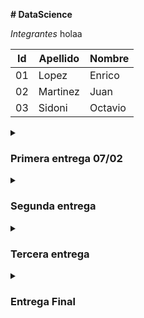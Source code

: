 
**# DataScience**

_Integrantes_ holaa


| Id | Apellido | Nombre |
|------------- | ------------- | ------------- |
| 01 | Lopez| Enrico |
| 02 | Martinez | Juan |
| 03 | Sidoni | Octavio |
<details>
<summary><h3>Primera entrega 07/02</summary>
<p>



</p>
</details>

<details>
<summary><h3>Segunda entrega</summary>
<p>

</p>
</details>

<details>
<summary><h3>Tercera entrega</summary>
<p>

</p>
</details>

<details>
<summary><h3>Entrega Final</summary>
<p>
</p>
</details>


 
 

